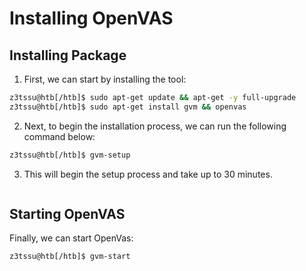 # Installing OpenVAS

## Installing Package

1. First, we can start by installing the tool:

```bash
z3tssu@htb[/htb]$ sudo apt-get update && apt-get -y full-upgrade
z3tssu@htb[/htb]$ sudo apt-get install gvm && openvas
```

2. Next, to begin the installation process, we can run the following command below:

```bash
z3tssu@htb[/htb]$ gvm-setup
```

3. This will begin the setup process and take up to 30 minutes.

<figure><img src="../../../../../../.gitbook/assets/image (61).png" alt=""><figcaption></figcaption></figure>

## Starting OpenVAS

Finally, we can start OpenVas:

```bash
z3tssu@htb[/htb]$ gvm-start
```

<figure><img src="../../../../../../.gitbook/assets/image (62).png" alt=""><figcaption></figcaption></figure>
